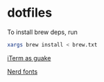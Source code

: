 # dotfiles

To install brew deps, run
```sh
xargs brew install < brew.txt
```

[iTerm as guake](https://www.sharmaprakash.com.np/guake-like-dropdown-terminal-in-mac/)

[Nerd fonts](https://github.com/ryanoasis/nerd-fonts)
